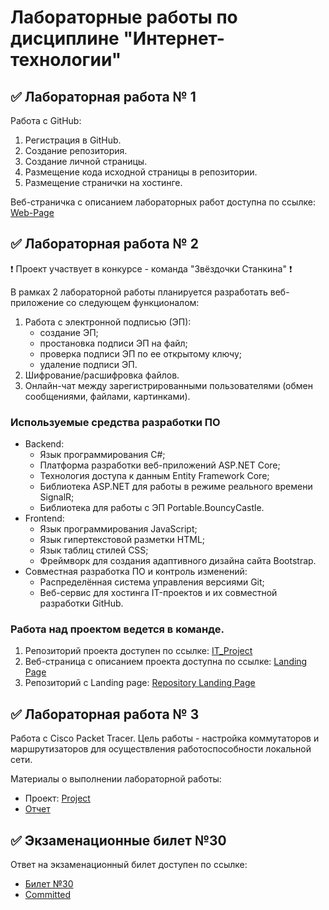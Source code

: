 # Лабораторные работы по дисциплине "Интернет-технологии"

## ✅ Лабораторная работа № 1

Работа с GitHub: 
1. Регистрация в GitHub.
2. Создание репозитория.
3. Создание личной страницы.
4. Размещение кода исходной страницы в репозитории.
5. Размещение странички на хостинге.

Веб-страничка с описанием лабораторных работ доступна по ссылке: [Web-Page](https://ishakurzade.github.io/IT_ShukurovF_22-02/)

## ✅ Лабораторная работа № 2
❗ Проект участвует в конкурсе - команда "Звёздочки Станкина" ❗

В рамках 2 лабораторной работы планируется разработать веб-приложение со следующем функционалом:
1. Работа с электронной подписью (ЭП):
   * создание ЭП;
   * простановка подписи ЭП на файл;
   * проверка подписи ЭП по ее открытому ключу;
   * удаление подписи ЭП.
2. Шифрование/расшифровка файлов.
3. Онлайн-чат между зарегистрированными пользователями (обмен сообщениями, файлами, картинками).

### Используемые средства разработки ПО

* Backend:
   + Язык программирования С#;
   + Платформа разработки веб-приложений ASP.NET Core;
   + Технология доступа к данным Entity Framework Core;
   + Библиотека ASP.NET для работы в режиме реального времени SignalR;
   + Библиотека для работы с ЭП Portable.BouncyCastle.
* Frontend:
   + Язык программирования JavaScript;
   + Язык гипертекстовой разметки HTML;
   + Язык таблиц стилей CSS;
   + Фреймворк для создания адаптивного дизайна сайта Bootstrap.
* Совместная разработка ПО и контроль изменений:
   + Распределённая система управления версиями Git;
   + Веб-сервис для хостинга IT-проектов и их совместной разработки GitHub.

### Работа над проектом ведется в команде.
1. Репозиторий проекта доступен по ссылке: [IT_Project](https://github.com/kxenki/IT_Project)
2. Веб-страница с описанием проекта доступна по ссылке: [Landing Page](https://kxenki.github.io/IT_Project/)
3. Репозиторий c Landing page: [Repository Landing Page](https://github.com/kxenki/IT_Project/tree/LandingPage)

## ✅ Лабораторная работа № 3

Работа с Сisco Packet Tracer.
Цель работы - настройка коммутаторов и маршрутизаторов для осуществления работоспособности локальной сети.

Материалы о выполнении лабораторной работы:
* Проект: [Project](https://github.com/iShakurzade/IT_ShukurovF_22-02/blob/main/Network%20Setup/Для%20ИТ%20(1).pkt)
* [Отчет](https://github.com/iShakurzade/IT_ShukurovF_22-02/blob/main/Network%20Setup/IT_LR3_ShukurovF_IDM-22-02..pdf) 


## ✅ Экзаменационные билет №30

Ответ на экзаменационный билет доступен по ссылке:
* [Билет №30](https://github.com/stankin/inet-2022/wiki/exam30)
* [Committed]([https://github.com/stankin/inet-2022/wiki/exam23/_compare/fbe7996e120251f909c836745bbb2445c47d7939...ca0c8a452e22a948aaa82df48d0d2951d762fb2b](https://github.com/stankin/inet-2022/wiki/exam30/_compare/1298f3fb95f2719d0dcbb6115974417ce4b27894...d9d3692409b075d7d50633cfb3041d89099d36d5))
